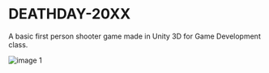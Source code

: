# DEATHDAY-20XX

A basic first person shooter game made in Unity 3D for Game Development class.

![image 1](./image1.png "Logo Title Text 1")

